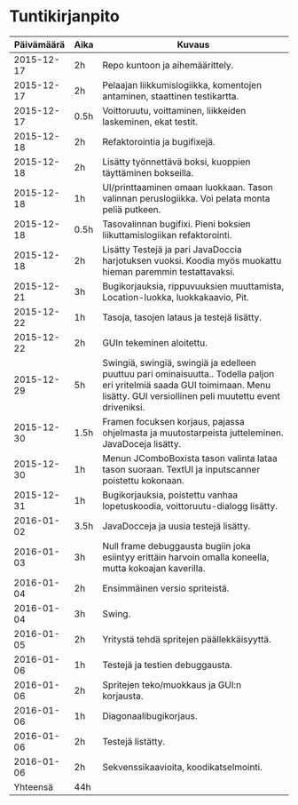 # Tuntikirjanpito
Päivämäärä | Aika | Kuvaus
---------- | ---- | ------
2015-12-17 | 2h | Repo kuntoon ja aihemäärittely.
2015-12-17 | 2h | Pelaajan liikkumislogiikka, komentojen antaminen, staattinen testikartta.
2015-12-17 | 0.5h | Voittoruutu, voittaminen, liikkeiden laskeminen, ekat testit.
2015-12-18 | 2h | Refaktorointia ja bugifixejä.
2015-12-18 | 2h | Lisätty työnnettävä boksi, kuoppien täyttäminen bokseilla.
2015-12-18 | 1h | UI/printtaaminen omaan luokkaan. Tason valinnan peruslogiikka. Voi pelata monta peliä putkeen.
2015-12-18 | 0.5h | Tasovalinnan bugifixi. Pieni boksien liikuttamislogiikan refaktorointi.
2015-12-18 | 2h | Lisätty Testejä ja pari JavaDoccia harjotuksen vuoksi. Koodia myös muokattu hieman paremmin testattavaksi.
2015-12-21 | 3h | Bugikorjauksia, rippuvuuksien muuttamista, Location-luokka, luokkakaavio, Pit.
2015-12-22 | 1h | Tasoja, tasojen lataus ja testejä lisätty.
2015-12-22 | 2h | GUIn tekeminen aloitettu.
2015-12-29 | 5h | Swingiä, swingiä, swingiä ja edelleen puuttuu pari ominaisuutta.. Todella paljon eri yritelmiä saada GUI toimimaan. Menu lisätty. GUI versiollinen peli muutettu event driveniksi.
2015-12-30 | 1.5h | Framen focuksen korjaus, pajassa ohjelmasta ja muutostarpeista jutteleminen. JavaDoceja lisätty.
2015-12-30 | 1h | Menun JComboBoxista tason valinta lataa tason suoraan. TextUI ja inputscanner poistettu kokonaan. 
2015-12-31 | 1h | Bugikorjauksia, poistettu vanhaa lopetuskoodia, voittoruutu-dialogg lisätty.
2016-01-02 | 3.5h | JavaDocceja ja uusia testejä lisätty.
2016-01-03 | 3h | Null frame debuggausta bugiin joka esiintyy erittäin harvoin omalla koneella, mutta kokoajan kaverilla.
2016-01-04 | 2h | Ensimmäinen versio spriteistä.
2016-01-04 | 3h | Swing.
2016-01-05 | 2h | Yritystä tehdä spritejen päällekkäisyyttä.
2016-01-06 | 1h | Testejä ja testien debuggausta.
2016-01-06 | 2h | Spritejen teko/muokkaus ja GUI:n korjausta.
2016-01-06 | 1h | Diagonaalibugikorjaus.
2016-01-06 | 2h | Testejä listätty.
2016-01-06 | 2h | Sekvenssikaavioita, koodikatselmointi.
Yhteensä | 44h |
